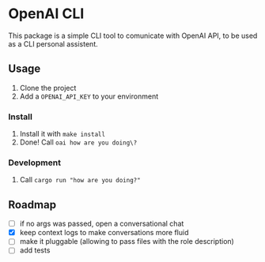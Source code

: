 # OpenAI CLI

This package is a simple CLI tool to comunicate with OpenAI API, to be used as a CLI personal assistent.

## Usage

1. Clone the project
2. Add a `OPENAI_API_KEY` to your environment

### Install

1. Install it with `make install`
2. Done! Call `oai how are you doing\?`

### Development

1. Call `cargo run "how are you doing?"`

## Roadmap

- [ ] if no args was passed, open a conversational chat
- [x] keep context logs to make conversations more fluid
- [ ] make it pluggable (allowing to pass files with the role description)
- [ ] add tests
